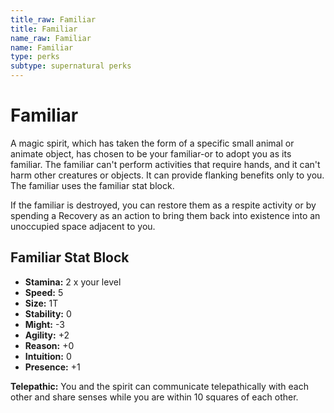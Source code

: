 ```yaml
---
title_raw: Familiar
title: Familiar
name_raw: Familiar
name: Familiar
type: perks
subtype: supernatural perks
---
```


# Familiar

A magic spirit, which has taken the form of a specific small animal or animate object, has chosen to be your familiar-or to adopt you as its familiar. The familiar can't perform activities that require hands, and it can't harm other creatures or objects. It can provide flanking benefits only to you. The familiar uses the familiar stat block.

If the familiar is destroyed, you can restore them as a respite activity or by spending a Recovery as an action to bring them back into existence into an unoccupied space adjacent to you.

## Familiar Stat Block

- **Stamina:** 2 x your level
- **Speed:** 5
- **Size:** 1T
- **Stability:** 0
- **Might:** -3
- **Agility:** +2
- **Reason:** +0
- **Intuition:** 0
- **Presence:** +1

**Telepathic:** You and the spirit can communicate telepathically with each other and share senses while you are within 10 squares of each other.
